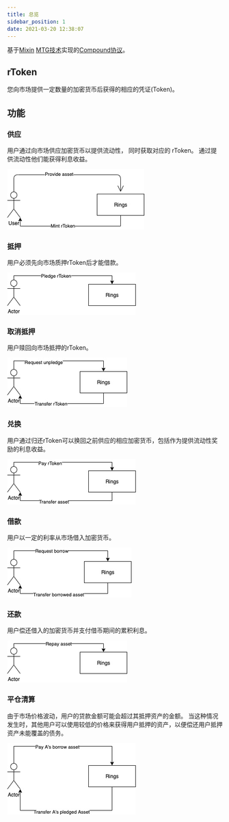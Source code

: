 ```yaml
---
title: 总览
sidebar_position: 1
date: 2021-03-20 12:38:07
---
```


基于[Mixin](https://github.com/MixinNetwork/mixin) [MTG技术](https://github.com/MixinNetwork/developers.mixin.one/blob/main/developers/src/i18n/en/document/mainnet/mtg.md)实现的[Compound协议](https://github.com/compound-finance/compound-protocol)。

## rToken

您向市场提供一定数量的加密货币后获得的相应的凭证(Token)。

## 功能

### 供应

用户通过向市场供应加密货币以提供流动性， 同时获取对应的 rToken。 通过提供流动性他们能获得利息收益。

![](overview/uc_supply.jpg)

### 抵押

用户必须先向市场质押rToken后才能借款。

![](overview/uc_pledge.jpg)

### 取消抵押

用户赎回向市场抵押的rToken。

![](overview/uc_unpledge.jpg)

### 兑换

用户通过归还rToken可以换回之前供应的相应加密货币，包括作为提供流动性奖励的利息收益。

![](overview/uc_redeem.jpg)

### 借款

用户以一定的利率从市场借入加密货币。

![](overview/uc_borrow.jpg)

### 还款

用户偿还借入的加密货币并支付借币期间的累积利息。

![](overview/uc_repay.jpg)

### 平仓清算

由于市场价格波动，用户的贷款金额可能会超过其抵押资产的金额。 当这种情况发生时，其他用户可以使用较低的价格来获得用户抵押的资产，以便偿还用户抵押资产未能覆盖的债务。

![](overview/uc_liquidity.jpg)

